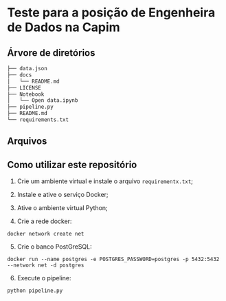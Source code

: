 # Teste para a posição de Engenheira de Dados na Capim

## Árvore de diretórios

```bash
├── data.json
├── docs
│   └── README.md
├── LICENSE
├── Notebook
│   └── Open data.ipynb
├── pipeline.py
├── README.md
└── requirements.txt
```

## Arquivos


## Como utilizar este repositório

1. Crie um ambiente virtual e instale o arquivo `requirementx.txt`;

2. Instale e ative o serviço Docker;

3. Ative o ambiente virtual Python;

4. Crie a rede docker:

```docker
docker network create net
```

5. Crie o banco PostGreSQL:

```docker
docker run --name postgres -e POSTGRES_PASSWORD=postgres -p 5432:5432 --network net -d postgres
```

6. Execute o pipeline:

```python
python pipeline.py
```